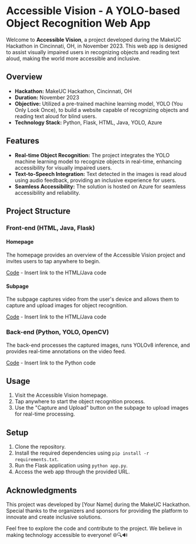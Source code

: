 # Accessible Vision - A YOLO-based Object Recognition Web App

Welcome to **Accessible Vision**, a project developed during the MakeUC Hackathon in Cincinnati, OH, in November 2023. This web app is designed to assist visually impaired users in recognizing objects and reading text aloud, making the world more accessible and inclusive.

## Overview

- **Hackathon:** MakeUC Hackathon, Cincinnati, OH
- **Duration:** November 2023
- **Objective:** Utilized a pre-trained machine learning model, YOLO (You Only Look Once), to build a website capable of recognizing objects and reading text aloud for blind users.
- **Technology Stack:** Python, Flask, HTML, Java, YOLO, Azure

## Features

- **Real-time Object Recognition:** The project integrates the YOLO machine learning model to recognize objects in real-time, enhancing accessibility for visually impaired users.
- **Text-to-Speech Integration:** Text detected in the images is read aloud using audio feedback, providing an inclusive experience for users.
- **Seamless Accessibility:** The solution is hosted on Azure for seamless accessibility and reliability.

## Project Structure

### Front-end (HTML, Java, Flask)

#### Homepage

The homepage provides an overview of the Accessible Vision project and invites users to tap anywhere to begin.

[Code](#) - Insert link to the HTML/Java code

#### Subpage

The subpage captures video from the user's device and allows them to capture and upload images for object recognition.

[Code](#) - Insert link to the HTML/Java code

### Back-end (Python, YOLO, OpenCV)

The back-end processes the captured images, runs YOLOv8 inference, and provides real-time annotations on the video feed.

[Code](#) - Insert link to the Python code

## Usage

1. Visit the Accessible Vision homepage.
2. Tap anywhere to start the object recognition process.
3. Use the "Capture and Upload" button on the subpage to upload images for real-time processing.

## Setup

1. Clone the repository.
2. Install the required dependencies using `pip install -r requirements.txt`.
3. Run the Flask application using `python app.py`.
4. Access the web app through the provided URL.

## Acknowledgments

This project was developed by [Your Name] during the MakeUC Hackathon. Special thanks to the organizers and sponsors for providing the platform to innovate and create inclusive solutions.

Feel free to explore the code and contribute to the project. We believe in making technology accessible to everyone! 🌐🔍🔊
